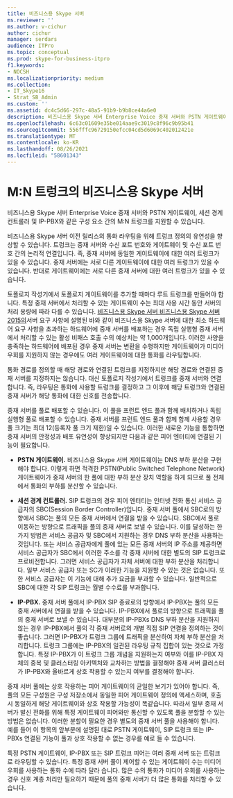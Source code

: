 ```yaml
---
title: 비즈니스용 Skype 서버
ms.reviewer: ''
ms.author: v-cichur
author: cichur
manager: serdars
audience: ITPro
ms.topic: conceptual
ms.prod: skype-for-business-itpro
f1.keywords:
- NOCSH
ms.localizationpriority: medium
ms.collection:
- IT_Skype16
- Strat_SB_Admin
ms.custom: ''
ms.assetid: dc4c5d66-297c-48a5-91b9-b9b8ce44a6e0
description: 비즈니스용 Skype 서버 Enterprise Voice 중재 서버와 PSTN 게이트웨이, 세션 경계 컨트롤러 및 IP-PBX와 같은 구성 요소 간의 M:N 트렁크를 지원할 수 있습니다.
ms.openlocfilehash: 6c63c01609e35be014aae9c3019c8f96c9b95b41
ms.sourcegitcommit: 556fffc96729150efcc04cd5d6069c402012421e
ms.translationtype: MT
ms.contentlocale: ko-KR
ms.lasthandoff: 08/26/2021
ms.locfileid: "58601343"
---
```

# <a name="mn-trunk-in-skype-for-business-server"></a>M:N 트렁크의 비즈니스용 Skype 서버
 
비즈니스용 Skype 서버 Enterprise Voice 중재 서버와 PSTN 게이트웨이, 세션 경계 컨트롤러 및 IP-PBX와 같은 구성 요소 간의 M:N 트렁크를 지원할 수 있습니다.
  
비즈니스용 Skype 서버 이전 릴리스의 통화 라우팅을 위해 트렁크 정의의 유연성을 향상할 수 있습니다. 트렁크는 중재 서버와 수신 포트 번호와 게이트웨이 및 수신 포트 번호 간의 논리적 연결입니다. 즉, 중재 서버에 동일한 게이트웨이에 대한 여러 트렁크가 있을 수 있습니다. 중재 서버에는 서로 다른 게이트웨이에 대한 여러 트렁크가 있을 수 있습니다. 반대로 게이트웨이에는 서로 다른 중재 서버에 대한 여러 트렁크가 있을 수 있습니다.
  
토폴로지 작성기에서 토폴로지 게이트웨이를 추가할 때마다 루트 트렁크를 만들어야 합니다. 특정 중재 서버에서 처리할 수 있는 게이트웨이 수는 최대 사용 시간 동안 서버의 처리 용량에 따라 다를 수 있습니다. [비즈니스용 Skype 서버 비즈니스용 Skype 서버 2015의](../../plan-your-deployment/requirements-for-your-environment/server-requirements.md)서버 요구 사항에 설명된 바와 같이 비즈니스용 Skype 서버에 대한 최소 하드웨어 요구 사항을 초과하는 하드웨어에 중재 서버를 배포하는 경우 독립 실행형 중재 서버에서 처리할 수 있는 활성 비패스 호출 수의 예상치는 약 1,000개입니다. 이러한 사양을 충족하는 하드웨어에 배포된 경우 중재 서버는 변환을 수행하지만 게이트웨이가 미디어 우회를 지원하지 않는 경우에도 여러 게이트웨이에 대한 통화를 라우팅합니다.
  
통화 경로를 정의할 때 해당 경로와 연결된 트렁크를 지정하지만 해당 경로와 연결된 중재 서버를 지정하지는 않습니다. 대신 토폴로지 작성기에서 트렁크를 중재 서버와 연결합니다. 즉, 라우팅은 통화에 사용할 트렁크를 결정하고 그 이후에 해당 트렁크와 연결된 중재 서버가 해당 통화에 대한 신호를 전송합니다.
  
중재 서버를 풀로 배포할 수 있습니다. 이 풀을 프런트 엔드 풀과 함께 배치하거나 독립 실행형 풀로 배포할 수 있습니다. 중재 서버를 프런트 엔드 풀과 함께 함께 사용할 경우 풀 크기는 최대 12(등록자 풀 크기 제한)일 수 있습니다. 이러한 새로운 기능을 통합하면 중재 서버의 안정성과 배포 유연성이 향상되지만 다음과 같은 피어 엔터티에 연결된 기능이 필요합니다.
  
- **PSTN 게이트웨이.** 비즈니스용 Skype 서버 게이트웨이는 DNS 부하 분산을 구현해야 합니다. 이렇게 하면 적격한 PSTN(Public Switched Telephone Network) 게이트웨이가 중재 서버의 한 풀에 대한 부하 분산 장치 역할을 하게 되므로 풀 전체에서 통화의 부하를 분산할 수 있습니다.
    
- **세션 경계 컨트롤러.** SIP 트렁크의 경우 피어 엔터티는 인터넷 전화 통신 서비스 공급자의 SBC(Session Border Controller)입니다. 중재 서버 풀에서 SBC로의 방향에서 SBC는 풀의 모든 중재 서버에서 연결을 받을 수 있습니다. SBC에서 풀로 이동하는 방향으로 트래픽을 풀의 중재 서버로 보낼 수 있습니다. 이를 달성하는 한 가지 방법은 서비스 공급자 및 SBC에서 지원하는 경우 DNS 부하 분산을 사용하는 것입니다. 또는 서비스 공급자에게 풀에 있는 모든 중재 서버의 IP 주소를 제공하면 서비스 공급자가 SBC에서 이러한 주소를 각 중재 서버에 대한 별도의 SIP 트렁크로 프로비전합니다. 그러면 서비스 공급자가 자체 서버에 대한 부하 분산을 처리합니다. 일부 서비스 공급자 또는 SC가 이러한 기능을 지원할 수 있는 것은 없습니다. 또한 서비스 공급자는 이 기능에 대해 추가 요금을 부과할 수 있습니다. 일반적으로 SBC에 대한 각 SIP 트렁크는 월별 수수료를 부과합니다.
    
- **IP-PBX.** 중재 서버 풀에서 IP-PBX SIP 종료로의 방향에서 IP-PBX는 풀의 모든 중재 서버에서 연결을 받을 수 있습니다. IP-PBX에서 풀로의 방향으로 트래픽을 풀의 중재 서버로 보낼 수 있습니다. 대부분의 IP-PBXs DNS 부하 분산을 지원하지 않는 경우 IP-PBX에서 풀의 각 중재 서버로의 개별 직접 SIP 연결을 정의하는 것이 좋습니다. 그러면 IP-PBX가 트렁크 그룹에 트래픽을 분산하여 자체 부하 분산을 처리합니다. 트렁크 그룹에는 IP-PBX의 일관된 라우팅 규칙 집합이 있는 것으로 가정합니다. 특정 IP-PBX가 이 트렁크 그룹 개념을 지원하는지 여부와 이를 IP-PBX 자체의 중복 및 클러스터링 아키텍처와 교차하는 방법을 결정해야 중재 서버 클러스터가 IP-PBX와 올바르게 상호 작용할 수 있는지 여부를 결정해야 합니다.
    
중재 서버 풀에는 상호 작용하는 피어 게이트웨이의 균일한 보기가 있어야 합니다. 즉, 풀의 모든 구성원은 구성 저장소에서 동일한 피어 게이트웨이 정의에 액세스하며, 호출 시 동일하게 해당 게이트웨이와 상호 작용할 가능성이 똑같습니다. 따라서 일부 중재 서버가 발신 전화를 위해 특정 게이트웨이 피어와만 통신할 수 있도록 풀을 분할할 수 있는 방법은 없습니다. 이러한 분할이 필요한 경우 별도의 중재 서버 풀을 사용해야 합니다. 예를 들어 이 항목의 앞부분에 설명된 대로 PSTN 게이트웨이, SIP 트렁크 또는 IP-PBXs 연결된 기능이 풀과 상호 작용할 수 없는 경우를 예로 들 수 있습니다.
  
특정 PSTN 게이트웨이, IP-PBX 또는 SIP 트렁크 피어는 여러 중재 서버 또는 트렁크로 라우팅할 수 있습니다. 특정 중재 서버 풀이 제어할 수 있는 게이트웨이 수는 미디어 우회를 사용하는 통화 수에 따라 달라 습니다. 많은 수의 통화가 미디어 우회를 사용하는 경우 신호 계층 처리만 필요하기 때문에 풀의 중재 서버가 더 많은 통화를 처리할 수 있습니다. 
  

